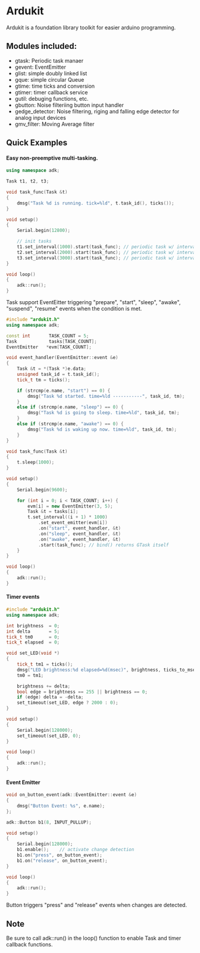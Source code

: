 # Ardukit
Ardukit is a foundation library toolkit for easier arduino programming.

## Modules included:
- gtask: Periodic task manaer
- gevent: EventEmitter
- glist: simple doubly linked list
- gque: simple circular Queue
- gtime: time ticks and conversion
- gtimer: timer callback service
- gutil: debuging functions, etc.
- gbutton: Noise filteriing button input handler
- gedge_detector: Noise filtering, riging and falling edge detector for analog input devices
- gmv_filter: Moving Average filter


## Quick Examples

#### Easy non-preemptive multi-tasking.
```cpp
using namespace adk;

Task t1, t2, t3;

void task_func(Task &t)
{
    dmsg("Task %d is running. tick=%ld", t.task_id(), ticks());
}

void setup()
{
    Serial.begin(12800);

    // init tasks
    t1.set_interval(1000).start(task_func); // periodic task w/ interval=1sec
    t2.set_interval(2000).start(task_func); // periodic task w/ interval=2sec
    t3.set_interval(3000).start(task_func); // periodic task w/ interval=3sec
}

void loop()
{
    adk::run();
}
```

Task support EventEitter triggering "prepare", "start", "sleep", "awake", "suspend", "resume" events when the condition is met.

```cpp
#include "ardukit.h"
using namespace adk;

const int       TASK_COUNT = 5;
Task            tasks[TASK_COUNT];
EventEmitter   *evm[TASK_COUNT];

void event_handler(EventEmitter::event &e)
{
    Task &t = *(Task *)e.data;
    unsigned task_id = t.task_id();
    tick_t tm = ticks();

    if (strcmp(e.name, "start") == 0) {
        dmsg("Task %d started. time=%ld -----------", task_id, tm);
    }
    else if (strcmp(e.name, "sleep") == 0) {
        dmsg("Task %d is going to sleep. time=%ld", task_id, tm);
    }
    else if (strcmp(e.name, "awake") == 0) {
        dmsg("Task %d is waking up now. time=%ld", task_id, tm);
    }
}

void task_func(Task &t)
{
    t.sleep(1000);
}

void setup()
{
    Serial.begin(9600);

    for (int i = 0; i < TASK_COUNT; i++) {
        evm[i] = new EventEmitter(3, 5);
        Task &t = tasks[i];
        t.set_interval((i + 1) * 1000)
            .set_event_emitter(evm[i])
            .on("start", event_handler, &t)
            .on("sleep", event_handler, &t)
            .on("awake", event_handler, &t)
            .start(task_func); // bind() returns GTask itself
    }
}

void loop()
{
    adk::run();
}


```
#### Timer events
```cpp
#include "ardukit.h"
using namespace adk;

int brightness  = 0;
int delta       = 5;
tick_t tm0      = 0;
tick_t elapsed  = 0;

void set_LED(void *)
{
    tick_t tm1 = ticks();
    dmsg("LED brightness:%d elapsed=%d(msec)", brightness, ticks_to_msec(tm1-tm0));
    tm0 = tm1;

    brightness += delta;
    bool edge = brightness == 255 || brightness == 0;
    if (edge) delta = -delta;
    set_timeout(set_LED, edge ? 2000 : 0);
}

void setup()
{
    Serial.begin(128000);
    set_timeout(set_LED, 0);
}

void loop()
{
    adk::run();
}
```

#### Event Emitter
```cpp
void on_button_event(adk::EventEmitter::event &e)
{
    dmsg("Button Event: %s", e.name);
};

adk::Button b1(8, INPUT_PULLUP);

void setup()
{
    Serial.begin(128000);
    b1.enable();    // activate change detection
    b1.on("press", on_button_event);
    b1.on("release", on_button_event);
}

void loop()
{
    adk::run();
}
```

Button triggers "press" and "release" events when changes are detected.


## Note
Be sure to call adk::run() in the loop() function to enable Task and timer callback functions.
